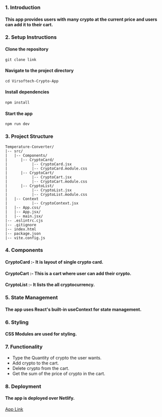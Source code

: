 ### 1. Introduction
#### This app provides users with many crypto at the current price and users can add it to their cart.
### 2. Setup Instructions
#### Clone the repository
`git clone link`
#### Navigate to the project directory
`cd Virsoftech-Crypto-App` 
#### Install dependencies
`npm install`
#### Start the app
`npm run dev`
### 3. Project Structure
```
Temperature-Converter/
|-- src/
|   |-- Components/
|      |-- CryptoCard/
|           |-- CryptoCard.jsx
|           |-- CryptoCard.module.css
|      |-- CryptoCart/
|           |-- CryptoCart.jsx
|           |-- CryptoCart.module.css
|      |-- CryptoList/
|           |-- CryptoList.jsx
|           |-- CryptoList.module.css
|   |-- Context
|           |-- CryptoContext.jsx
|   |-- App.css/
|   |-- App.jsx/
|   |-- main.jsx/
|-- .eslintrc.cjs
|-- .gitignore
|-- index.html
|-- package.json
|-- vite.config.js
```
### 4. Components
#### CryptoCard :- It is layout of single crypto card.
#### CryptoCart :- This is a cart where user can add their crypto.
#### CryptoList :- It lists the all cryptocurrency.
### 5. State Management
#### The app uses React's built-in useContext for state management.
### 6. Styling 
#### CSS Modules are used for styling.
### 7. Functionality
+ Type the Quantity of crypto the user wants.
+ Add crypto to the cart.
+ Delete crypto from the cart.
+ Get the sum of the price of crypto in the cart.
### 8. Deployment
#### The app is deployed over Netlify.
[App Link](https://vishal-crypto-app.netlify.app/)

